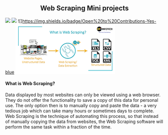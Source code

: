 <h2 align = "center"> Web Scraping Mini projects</h2>

![](https://img.shields.io/badge/Web%20Scraping-BeautifulSoup-blue)
![](https://img.shields.io/badge/Maintained%3F-Yes-yellow)
![]https://img.shields.io/badge/Open%20to%20Contributions-Yes-blue
![](https://github.com/manvi0308/Project-Based-Learning/blob/main/Beginner%20Python%20Projects/Images/webscraping.png)

<h4 align = "left"> What is Web Scraping?</h4>
Data displayed by most websites can only be viewed using a web browser. They do not offer the functionality to save a copy of this data for personal use. The only option then is
to manually copy and paste the data - a very tedious job which can take many hours or sometimes days to complete. Web Scraping is the technique of automating this process, 
so that instead of manually copying the data from websites, the Web Scraping software will perform the same task within a fraction of the time.
